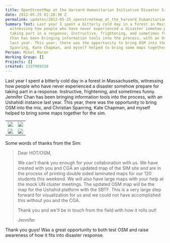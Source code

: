 ```yaml
---
title: OpenStreetMap at the Harvard Humanitarian Initiative Disaster Simulation
date: 2012-05-25 01:28:30 Z
permalink: updates/2012-05-25_openstreetmap_at_the_harvard_humanitarian_initiative_disaster_simulation
Summary Text: Last year I spent a bitterly cold day in a forest in Massachusetts,
  witnessing how people who have never experienced a disaster somehow prepare for
  taking part in a response. Instructive, frightening, and sometimes funny. Jennifer
  Chan has been bringing information tools into the process, with an Ushahidi instance
  last year. This year, there was the opportunity to bring OSM into the mix, and Christian
  Spanring, Kate Chapman, and myself helped to bring some maps together for the sim.
Person: Mikel Maron
Working Group: []
Projects: []
created: 1337909310
---
```


Last year I spent a bitterly cold day in a forest in Massachusetts, witnessing how people who have never experienced a disaster somehow prepare for taking part in a response. Instructive, frightening, and sometimes funny. Jennifer Chan has been bringing information tools into the process, with an Ushahidi instance last year. This year, there was the opportunity to bring OSM into the mix, and Christian Spanring, Kate Chapman, and myself helped to bring some maps together for the sim.

<table><tr><td><img src="http://hot.openstreetmap.org/sites/default/files/IMG_0773.jpg" /></td><td> <img src="http://hot.openstreetmap.org/sites/default/files/IMG_0767.jpg" /> </td></tr><tr><td> <img src="http://hot.openstreetmap.org/sites/default/files/IMG_0768.jpg" /> </td><td> <img src="http://hot.openstreetmap.org/sites/default/files/IMG_0745.jpg" /></td></tr></table>

Some words of thanks from the Sim:

<blockquote>
Dear HOT/OSM,

We can't thank you enough for your collaboration with us.  We have created with you and CGA an updated map of the SIM site and are in the process of printing double sided laminated maps for our 120 students this weekend.  We will also have large maps with your help at the mock UN cluster meetings. The updated OSM map will be the map for the Ushahid platform with the SBTF.  This is a very large step forward for visualization for us and we could not have accomplished this without you and the CGA.

Thank you and we'll be in touch from the field with how it rolls out!

Jennifer
</blockquote>

Thank you guys! Was a great opportunity to both test OSM and raise awareness of how it fits into disaster response.
